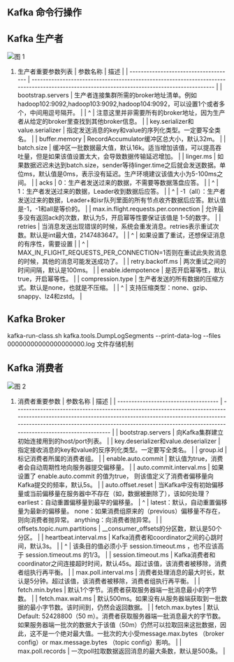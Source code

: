 ## Kafka 命令行操作

## Kafka 生产者

![图 1](https://cdn.jsdelivr.net/gh/Z-404/imageHost/2022/07/mdi_20220720_1658313100964.png)  

1. 生产者重要参数列表
    | 参数名称                              | 描述                                                                                                                                        |
    | ------------------------------------- | ------------------------------------------------------------------------------------------------------------------------------------------- |
    | bootstrap.servers                     | 生产者连接集群所需的broker地址清单。例如hadoop102:9092,hadoop103:9092,hadoop104:9092，可以设置1个或者多个，中间用逗号隔开。                 |  | ^ | 注意这里并非需要所有的broker地址，因为生产者从给定的broker里查找到其他broker信息。 |
    | key.serializer和value.serializer      | 指定发送消息的key和value的序列化类型。一定要写全类名。                                                                                      |
    | buffer.memory                         | RecordAccumulator缓冲区总大小，默认32m。                                                                                                    |
    | batch.size                            | 缓冲区一批数据最大值，默认16k。适当增加该值，可以提高吞吐量，但是如果该值设置太大，会导致数据传输延迟增加。                                 |
    | linger.ms                             | 如果数据迟迟未达到batch.size，sender等待linger.time之后就会发送数据。单位ms，默认值是0ms，表示没有延迟。生产环境建议该值大小为5-100ms之间。 |
    | acks                                  | 0：生产者发送过来的数据，不需要等数据落盘应答。                                                                                             |
    | ^                                     | 1：生产者发送过来的数据，Leader收到数据后应答。                                                                                             |
    | ^                                     | -1（all）：生产者发送过来的数据，Leader+和isr队列里面的所有节点收齐数据后应答。默认值是-1，-1和all是等价的。                                |
    | max.in.flight.requests.per.connection | 允许最多没有返回ack的次数，默认为5，开启幂等性要保证该值是 1-5的数字。                                                                      |
    | retries                               | 当消息发送出现错误的时候，系统会重发消息。retries表示重试次数。默认是int最大值，2147483647。                                                |
    | ^                                     | 如果设置了重试，还想保证消息的有序性，需要设置                                                                                              |
    | ^                                     | MAX_IN_FLIGHT_REQUESTS_PER_CONNECTION=1否则在重试此失败消息的时候，其他的消息可能发送成功了。                                               |
    | retry.backoff.ms                      | 两次重试之间的时间间隔，默认是100ms。                                                                                                       |
    | enable.idempotence                    | 是否开启幂等性，默认true，开启幂等性。                                                                                                      |
    | compression.type                      | 生产者发送的所有数据的压缩方式。默认是none，也就是不压缩。                                                                                  |
    | ^                                     | 支持压缩类型：none、gzip、snappy、lz4和zstd。                                                                                               |

## Kafka Broker

kafka-run-class.sh kafka.tools.DumpLogSegments --print-data-log --files 00000000000000000000.log
文件存储机制

## Kafka 消费者
   
![图 2](https://cdn.jsdelivr.net/gh/Z-404/imageHost/2022/07/mdi_20220720_1658313206049.png)  

1. 消费者重要参数
    | 参数名称                             | 描述                                                                                                                                                                                                                                                             |
    | ------------------------------------ | ---------------------------------------------------------------------------------------------------------------------------------------------------------------------------------------------------------------------------------------------------------------- |
    | bootstrap.servers                    | 向Kafka集群建立初始连接用到的host/port列表。                                                                                                                                                                                                                     |
    | key.deserializer和value.deserializer | 指定接收消息的key和value的反序列化类型。一定要写全类名。                                                                                                                                                                                                         |
    | group.id                             | 标记消费者所属的消费者组。                                                                                                                                                                                                                                       |
    | enable.auto.commit                   | 默认值为true，消费者会自动周期性地向服务器提交偏移量。                                                                                                                                                                                                           |
    | auto.commit.interval.ms              | 如果设置了 enable.auto.commit 的值为true， 则该值定义了消费者偏移量向Kafka提交的频率，默认5s。                                                                                                                                                                   |
    | auto.offset.reset                    | 当Kafka中没有初始偏移量或当前偏移量在服务器中不存在（如，数据被删除了），该如何处理？ earliest：自动重置偏移量到最早的偏移量。                                                                                                                                   | ^ | latest：默认，自动重置偏移量为最新的偏移量。 none：如果消费组原来的（previous）偏移量不存在，则向消费者抛异常。 anything：向消费者抛异常。 |
    | offsets.topic.num.partitions         | __consumer_offsets的分区数，默认是50个分区。                                                                                                                                                                                                                     |
    | heartbeat.interval.ms                | Kafka消费者和coordinator之间的心跳时间，默认3s。                                                                                                                                                                                                                 |
    | ^                                    | 该条目的值必须小于 session.timeout.ms ，也不应该高于 session.timeout.ms 的1/3。                                                                                                                                                                                  |
    | session.timeout.ms                   | Kafka消费者和coordinator之间连接超时时间，默认45s。超过该值，该消费者被移除，消费者组执行再平衡。                                                                                                                                                                |
    | max.poll.interval.ms                 | 消费者处理消息的最大时长，默认是5分钟。超过该值，该消费者被移除，消费者组执行再平衡。                                                                                                                                                                            |
    | fetch.min.bytes                      | 默认1个字节。消费者获取服务器端一批消息最小的字节数。                                                                                                                                                                                                            |
    | fetch.max.wait.ms                    | 默认500ms。如果没有从服务器端获取到一批数据的最小字节数。该时间到，仍然会返回数据。                                                                                                                                                                              |
    | fetch.max.bytes                      | 默认Default:	52428800（50 m）。消费者获取服务器端一批消息最大的字节数。如果服务器端一批次的数据大于该值（50m）仍然可以拉取回来这批数据，因此，这不是一个绝对最大值。一批次的大小受message.max.bytes （broker config）or max.message.bytes （topic config）影响。 |
    | max.poll.records                     | 一次poll拉取数据返回消息的最大条数，默认是500条。                                                                                                                                                                                                                |

